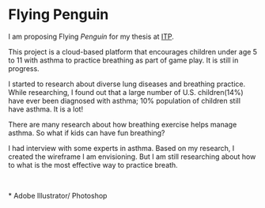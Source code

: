 Flying Penguin
==============

I am proposing Flying<em> Penguin</em> for my thesis at <a href="http://itp.nyu.edu/" target="_blank">ITP</a>.

This project is a cloud-based platform that encourages children under age 5 to 11 with asthma to practice breathing as part of game play. It is still in progress.

I started to research about diverse lung diseases and breathing practice. While researching, I found out that a large number of U.S. children(14%) have ever been diagnosed with asthma; 10% population of children still have asthma. It is a lot!

There are many research about how breathing exercise helps manage asthma. So what if kids can have fun breathing?

I had interview with some experts in asthma. Based on my research, I created the wireframe I am envisioning. But I am still researching about how to what is the most effective way to practice breath.

&nbsp;

\* Adobe Illustrator/ Photoshop
